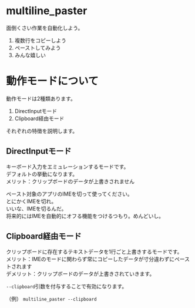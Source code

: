 # multiline_paster
面倒くさい作業を自動化しよう。

1. 複数行をコピーしよう
2. ペーストしてみよう
3. みんな嬉しい

# 動作モードについて
動作モードは2種類あります。
1. DirectInputモード
2. Clipboard経由モード

それぞれの特徴を説明します。
## DirectInputモード
キーボード入力をエミュレーションするモードです。  
デフォルトの挙動になります。  
メリット：クリップボードのデータが上書きされません

ペースト対象のアプリのIMEを切って使ってください。  
とにかくIMEを切れ。  
いいな、IMEを切るんだ。  
将来的にはIMEを自動的にオフる機能をつけるつもり。めんどいし。  

## Clipboard経由モード
クリップボードに存在するテキストデータを1行ごと上書きするモードです。  
メリット：IMEのモードに関わらず常にコピーしたデータが寸分違わずにペーストされます  
デメリット：クリップボードのデータが上書きされていきます。  

`--clipboard`引数を付与することで有効になります。

（例）
`multiline_paster --clipboard`
